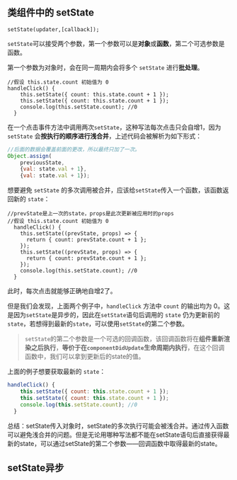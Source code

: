 ## 类组件中的 setState

```react
setState(updater,[callback]);
```

`setState`可以接受两个参数，第一个参数可以是**对象**或**函数**，第二个可选参数是函数。

第一个参数为对象时，会在同一周期内会将多个 `setState` 进行**批处理**。

```react
//假设 this.state.count 初始值为 0
handleClick() {
    this.setState({ count: this.state.count + 1 });
    this.setState({ count: this.state.count + 1 });
  	console.log(this.setState.count); //0
  }
```

在一个点击事件方法中调用两次`setState`，这种写法每次点击只会自增1，因为 `setState` 会**按执行的顺序进行浅合并**，上述代码会被解析为如下形式：

```javascript
//后面的数据会覆盖前面的更改，所以最终只加了一次。
Object.assign(
    previousState,
    {val: state.val + 1},
    {val: state.val + 1});
```

想要避免 `setState` 的多次调用被合并，应该给`setState`传入一个函数，该函数返回新的 `state`：

```react
//prevState是上一次的state，props是此次更新被应用时的props
//假设 this.state.count 初始值为 0
  handleClick() {
    this.setState((prevState, props) => {
      return { count: prevState.count + 1 };
    });
    this.setState((prevState, props) => {
      return { count: prevState.count + 1 };
    });
    console.log(this.setState.count); //0
  }
```

此时，每次点击就能够正确地自增2了。

但是我们会发现，上面两个例子中，`handleClick` 方法中 `count` 的输出均为 0。这是因为`setState`是异步的，因此在`setState`语句后调用的 `state` 仍为更新前的 `state`，若想得到最新的`state`，可以使用`setState`的第二个参数。

> `setState`的第二个参数是一个可选的回调函数，该回调函数将在**组件重新渲染之后执行**，**等价于在`componentDidUpdate`生命周期内执行**，在这个回调函数中，我们可以拿到更新后的state的值。

上面的例子想要获取最新的 `state`：

````javascript
handleClick() {
    this.setState({ count: this.state.count + 1 });
    this.setState({ count: this.state.count + 1 });
  	console.log(this.setState.count); //0
  }
````

总结：setState传入对象时，setState的多次执行可能会被浅合并。通过传入函数可以避免浅合并的问题。但是无论用哪种写法都不能在setState语句后直接获得最新的state，可以通过setState的第二个参数——回调函数中取得最新的state。

## setState异步



